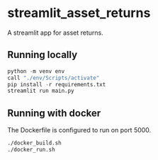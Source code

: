 # streamlit_asset_returns

A streamlit app for asset returns.

## Running locally
```python
python -m venv env
call "./env/Scripts/activate"
pip install -r requirements.txt
streamlit run main.py
```

## Running with docker
The Dockerfile is configured to run on port 5000.
```bash
./docker_build.sh
./docker_run.sh
```
